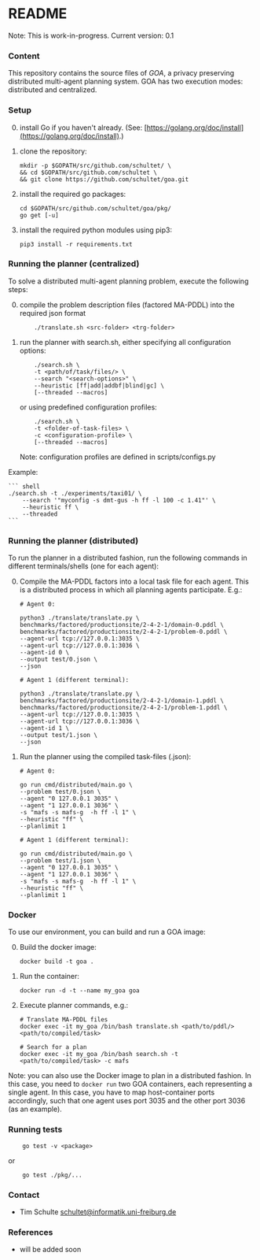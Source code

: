 # README #

Note: This is work-in-progress.
Current version: 0.1

### Content ###

This repository contains the source files of *GOA*, a privacy preserving
distributed multi-agent planning system. GOA has two execution modes:
distributed and centralized.


### Setup ###
0. install Go if you haven't already. (See: [https://golang.org/doc/install](https://golang.org/doc/install).)
1. clone the repository:

    ``` shell
    mkdir -p $GOPATH/src/github.com/schultet/ \
    && cd $GOPATH/src/github.com/schultet \
    && git clone https://github.com/schultet/goa.git
    ```
2. install the required go packages:

    ``` shell
    cd $GOPATH/src/github.com/schultet/goa/pkg/
    go get [-u]
    ```
3. install the required python modules using pip3:

    ``` shell
    pip3 install -r requirements.txt
    ```


### Running the planner (centralized) ###

To solve a distributed multi-agent planning problem, execute the following
steps:

0. compile the problem description files (factored MA-PDDL) into the required
   json format

    ``` shell
        ./translate.sh <src-folder> <trg-folder>
    ```

1. run the planner with search.sh, either specifying all configuration options:

    ``` shell
        ./search.sh \ 
        -t <path/of/task/files/> \
        --search "<search-options>" \
        --heuristic [ff|add|addbf|blind|gc] \
        [--threaded --macros]
    ```

    or using predefined configuration profiles:

    ``` shell
        ./search.sh \ 
        -t <folder-of-task-files> \
        -c <configuration-profile> \
        [--threaded --macros]
    ```

    Note: configuration profiles are defined in scripts/configs.py

Example:

    ``` shell
    ./search.sh -t ./experiments/taxi01/ \
        --search '"myconfig -s dmt-gus -h ff -l 100 -c 1.41"' \ 
        --heuristic ff \
        --threaded
    ```

### Running the planner (distributed) ###

To run the planner in a distributed fashion, run the following commands in
different terminals/shells (one for each agent):

0. Compile the MA-PDDL factors into a local task file for each agent. This is a
   distributed process in which all planning agents participate. E.g.:

    ``` shell
    # Agent 0:

    python3 ./translate/translate.py \
    benchmarks/factored/productionsite/2-4-2-1/domain-0.pddl \
    benchmarks/factored/productionsite/2-4-2-1/problem-0.pddl \
    --agent-url tcp://127.0.0.1:3035 \
    --agent-url tcp://127.0.0.1:3036 \
    --agent-id 0 \
    --output test/0.json \
    --json
    ```
    
    ``` shell
    # Agent 1 (different terminal):

    python3 ./translate/translate.py \
    benchmarks/factored/productionsite/2-4-2-1/domain-1.pddl \
    benchmarks/factored/productionsite/2-4-2-1/problem-1.pddl \
    --agent-url tcp://127.0.0.1:3035 \
    --agent-url tcp://127.0.0.1:3036 \
    --agent-id 1 \
    --output test/1.json \
    --json
    ```

1. Run the planner using the compiled task-files (.json):

    ``` shell
    # Agent 0:

    go run cmd/distributed/main.go \
    --problem test/0.json \
    --agent "0 127.0.0.1 3035" \
    --agent "1 127.0.0.1 3036" \
    -s "mafs -s mafs-g  -h ff -l 1" \
    --heuristic "ff" \
    --planlimit 1
    ```

    ``` shell
    # Agent 1 (different terminal):

    go run cmd/distributed/main.go \
    --problem test/1.json \
    --agent "0 127.0.0.1 3035" \
    --agent "1 127.0.0.1 3036" \
    -s "mafs -s mafs-g  -h ff -l 1" \
    --heuristic "ff" \
    --planlimit 1
    ```

### Docker ###

To use our environment, you can build and run a GOA image:

0. Build the docker image:

    ``` shell
    docker build -t goa .
    ```

1. Run the container:

    ``` shell
    docker run -d -t --name my_goa goa
    ```

2. Execute planner commands, e.g.:

    ``` shell
    # Translate MA-PDDL files
    docker exec -it my_goa /bin/bash translate.sh <path/to/pddl/> <path/to/compiled/task>

    # Search for a plan
    docker exec -it my_goa /bin/bash search.sh -t <path/to/compiled/task> -c mafs
    ```

Note: you can also use the Docker image to plan in a distributed fashion. In
this case, you need to `docker run` two GOA containers, each representing a
single agent. In this case, you have to map host-container ports accordingly,
such that one agent uses port 3035 and the other port 3036 (as an example).

### Running tests ###
``` shell
    go test -v <package>
```
   or

``` shell
    go test ./pkg/...
```

### Contact ###

* Tim Schulte <schultet@informatik.uni-freiburg.de>

### References ###

* will be added soon
